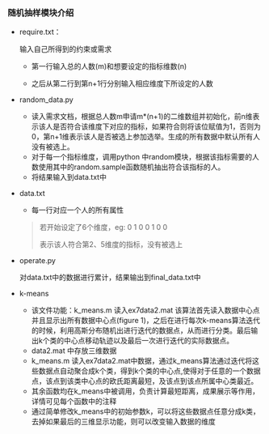 ### 随机抽样模块介绍

- require.txt：

  输入自己所得到的约束或需求

  - 第一行输入总的人数(m)和想要设定的指标维数(n)

  - 之后从第二行到第n+1行分别输入相应维度下所设定的人数

- random_data\.py

  - 读入需求文档，根据总人数m申请m\*(n+1)的二维数组并初始化，前n维表示该人是否符合该维度下对应的指标，如果符合则将该位赋值为1，否则为0，第n+1维表示该人是否被选上参加选举。生成的所有数据中默认所有人没有被选上。
  - 对于每一个指标维度，调用python 中random模块，根据该指标需要的人数使用其中的random.sample函数随机抽出符合该指标的人。
  - 将结果输入到data.txt中

- data.txt

  - 每一行对应一个人的所有属性

   > 若开始设定了6个维度，eg:
   > 0 1 0 0 1 0 0 
   >
   > 表示该人符合第2、5维度的指标，没有被选上

- operate.py

  对data.txt中的数据进行累计，结果输出到final_data.txt中
- k-means
  - 该文件功能：k_means.m 读入ex7data2.mat 该算法首先读入数据中心点并且显示出所有数据中心点(figure 1)，之后在进行每次k-means算法迭代的时候，利用高斯分布随机出进行迭代的数据点，从而进行分类。最后输出k个类的中心点移动轨迹以及最后一次进行迭代的实际数据点。
  - data2.mat 中存放三维数据
  - k_means.m 读入ex7data2.mat中数据，通过k_means算法通过迭代将这些数据点自动聚合成k个类，得到k个类的中心点,使得对于任意的一个数据点，该点到该类中心点的欧氏距离最短，及该点到该点所属中心类最近。
  - 其余函数均在k_means中被调用，负责计算最短距离，成果展示等作用，详情可见每个函数中的注释
  - 通过简单修改k_means中的初始参数k，可以将这些数据点任意分成k类，去掉如果最后的三维显示功能，则可以改变输入数据的维度
  
